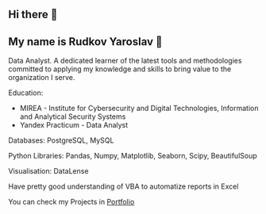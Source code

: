 ## Hi there 👋

## My name is Rudkov Yaroslav 🤙

Data Analyst. A dedicated learner of the latest tools and methodologies committed to applying my knowledge and skills to bring value to the organization I serve.

Education: 
 - MIREA - Institute for Cybersecurity and Digital Technologies, Information and Analytical Security Systems
 - Yandex Practicum - Data Analyst

Databases:
PostgreSQL, MySQL

Python Libraries: Pandas, Numpy, Matplotlib, Seaborn, Scipy, BeautifulSoup

Visualisation: DataLense

Have pretty good understanding of VBA to automatize reports in Excel

You can check my Projects in [Portfolio](https://github.com/RudkovYaroslav/portfolio)
